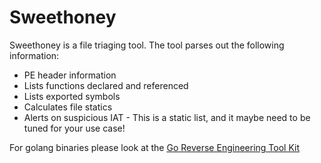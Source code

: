 # Sweethoney
Sweethoney is a file triaging tool.  The tool parses out the following information:

* PE header information
* Lists functions declared and referenced
* Lists exported symbols
* Calculates file statics
* Alerts on suspicious IAT - This is a static list, and it maybe need to be tuned for your use case!

For golang binaries please look at the [Go Reverse Engineering Tool Kit](https://go-re.tk/)
